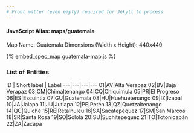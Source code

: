 ```yaml
---
# Front matter (even empty) required for Jekyll to process
---
```


#### JavaScript Alias: maps/guatemala

Map Name: Guatemala
Dimensions (Width x Height): 440x440



{% embed_spec_map guatemala-map.js %}

### List of Entities

ID | Short label | Label
---|---|---|---
01|AV|Alta Verapaz
02|BV|Baja Verapaz
03|CM|Chimaltenango
04|CQ|Chiquimula
05|PR|El Progreso
06|ES|Escuintla
07|GU|Guatemala
08|HU|Huehuetenango
09|IZ|Izabal
10|JA|Jalapa
11|JU|Jutiapa
12|PE|Petén
13|QZ|Quetzaltenango
14|QC|Quiché
15|RE|Retalhuleu
16|SA|Sacatepéquez
17|SM|San Marcos
18|SR|Santa Rosa
19|SO|Sololá
20|SU|Suchitepequez
21|TO|Totonicapán
22|ZA|Zacapa

